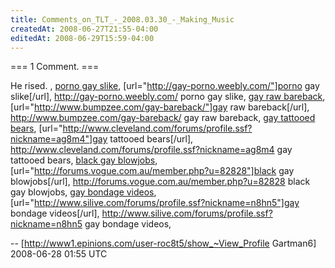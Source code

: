 ```yaml
---
title: Comments_on_TLT_-_2008.03.30_-_Making_Music
createdAt: 2008-06-27T21:55-04:00
editedAt: 2008-06-29T15:59-04:00
---
```


=== 1 Comment. ===

He rised. , <a href="http://gay-porno.weebly.com/">porno gay slike</a>, [url="http://gay-porno.weebly.com/"]porno gay slike[/url], http://gay-porno.weebly.com/ porno gay slike, <a href="http://www.bumpzee.com/gay-bareback/">gay raw bareback</a>, [url="http://www.bumpzee.com/gay-bareback/"]gay raw bareback[/url], http://www.bumpzee.com/gay-bareback/ gay raw bareback, <a href="http://www.cleveland.com/forums/profile.ssf?nickname=ag8m4">gay tattooed bears</a>, [url="http://www.cleveland.com/forums/profile.ssf?nickname=ag8m4"]gay tattooed bears[/url], http://www.cleveland.com/forums/profile.ssf?nickname=ag8m4 gay tattooed bears, <a href="http://forums.vogue.com.au/member.php?u=82828">black gay blowjobs</a>, [url="http://forums.vogue.com.au/member.php?u=82828"]black gay blowjobs[/url], http://forums.vogue.com.au/member.php?u=82828 black gay blowjobs, <a href="http://www.silive.com/forums/profile.ssf?nickname=n8hn5">gay bondage videos</a>, [url="http://www.silive.com/forums/profile.ssf?nickname=n8hn5"]gay bondage videos[/url], http://www.silive.com/forums/profile.ssf?nickname=n8hn5 gay bondage videos,

-- [http://www1.epinions.com/user-roc8t5/show_~View_Profile Gartman6] 2008-06-28 01:55 UTC


